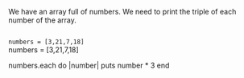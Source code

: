 We have an array full of numbers.
We need to print the triple of each number of the array.

<codeblock language="ruby" type="exercise" testMode="fixedInput">
<code>
numbers = [3,21,7,18]
</code>

<solution>
numbers = [3,21,7,18]

numbers.each do |number|
  puts number * 3
end
</solution>
</codeblock>